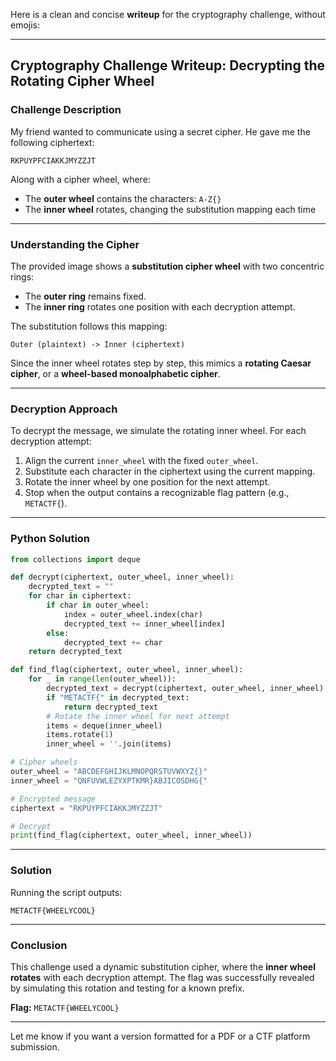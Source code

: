 Here is a clean and concise **writeup** for the cryptography challenge, without emojis:

---

## Cryptography Challenge Writeup: Decrypting the Rotating Cipher Wheel

### Challenge Description

My friend wanted to communicate using a secret cipher.
He gave me the following ciphertext:

```
RKPUYPFCIAKKJMYZZJT
```

Along with a cipher wheel, where:

- The **outer wheel** contains the characters: `A-Z{}`
- The **inner wheel** rotates, changing the substitution mapping each time

---

### Understanding the Cipher

The provided image shows a **substitution cipher wheel** with two concentric rings:

- The **outer ring** remains fixed.
- The **inner ring** rotates one position with each decryption attempt.

The substitution follows this mapping:

```
Outer (plaintext) -> Inner (ciphertext)
```

Since the inner wheel rotates step by step, this mimics a **rotating Caesar cipher**, or a **wheel-based monoalphabetic cipher**.

---

### Decryption Approach

To decrypt the message, we simulate the rotating inner wheel. For each decryption attempt:

1. Align the current `inner_wheel` with the fixed `outer_wheel`.
2. Substitute each character in the ciphertext using the current mapping.
3. Rotate the inner wheel by one position for the next attempt.
4. Stop when the output contains a recognizable flag pattern (e.g., `METACTF{`).

---

### Python Solution

```python
from collections import deque

def decrypt(ciphertext, outer_wheel, inner_wheel):
    decrypted_text = ""
    for char in ciphertext:
        if char in outer_wheel:
            index = outer_wheel.index(char)
            decrypted_text += inner_wheel[index]
        else:
            decrypted_text += char
    return decrypted_text

def find_flag(ciphertext, outer_wheel, inner_wheel):
    for _ in range(len(outer_wheel)):
        decrypted_text = decrypt(ciphertext, outer_wheel, inner_wheel)
        if "METACTF{" in decrypted_text:
            return decrypted_text
        # Rotate the inner wheel for next attempt
        items = deque(inner_wheel)
        items.rotate(1)
        inner_wheel = ''.join(items)

# Cipher wheels
outer_wheel = "ABCDEFGHIJKLMNOPQRSTUVWXYZ{}"
inner_wheel = "QNFUVWLEZYXPTKMR}ABJICOSDHG{"

# Encrypted message
ciphertext = "RKPUYPFCIAKKJMYZZJT"

# Decrypt
print(find_flag(ciphertext, outer_wheel, inner_wheel))
```

---

### Solution

Running the script outputs:

```
METACTF{WHEELYCOOL}
```

---

### Conclusion

This challenge used a dynamic substitution cipher, where the **inner wheel rotates** with each decryption attempt. The flag was successfully revealed by simulating this rotation and testing for a known prefix.

**Flag:** `METACTF{WHEELYCOOL}`

---

Let me know if you want a version formatted for a PDF or a CTF platform submission.
